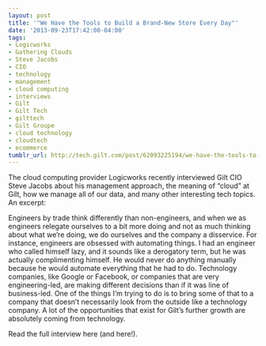 ```yaml
---
layout: post
title: '"We Have the Tools to Build a Brand-New Store Every Day"'
date: '2013-09-23T17:42:00-04:00'
tags:
- Logicworks
- Gathering Clouds
- Steve Jacobs
- CIO
- technology
- management
- cloud computing
- interviews
- Gilt
- Gilt Tech
- gilttech
- Gilt Groupe
- cloud technology
- cloudtech
- ecommerce
tumblr_url: http://tech.gilt.com/post/62093225194/we-have-the-tools-to-build-a-brand-new-store
---
```


The cloud computing provider Logicworks recently interviewed Gilt CIO Steve Jacobs about his management approach, the meaning of “cloud” at Gilt, how we manage all of our data, and many other interesting tech topics. An excerpt:

Engineers by trade think differently than non-engineers, and when we as engineers relegate ourselves to a bit more doing and not as much thinking about what we’re doing, we do ourselves and the company a disservice. For instance, engineers are obsessed with automating things. I had an engineer who called himself lazy, and it sounds like a derogatory term, but he was actually complimenting himself. He would never do anything manually because he would automate everything that he had to do. Technology companies, like Google or Facebook, or companies that are very engineering-led, are making different decisions than if it was line of business-led. One of the things I’m trying to do is to bring some of that to a company that doesn’t necessarily look from the outside like a technology company. A lot of the opportunities that exist for Gilt’s further growth are absolutely coming from technology.

Read the full interview here (and here!).
